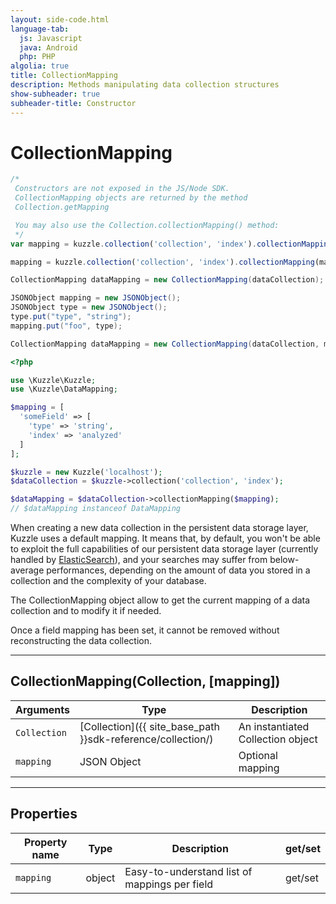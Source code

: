 ```yaml
---
layout: side-code.html
language-tab:
  js: Javascript
  java: Android
  php: PHP
algolia: true
title: CollectionMapping
description: Methods manipulating data collection structures
show-subheader: true
subheader-title: Constructor
---
```


# CollectionMapping

```js
/*
 Constructors are not exposed in the JS/Node SDK.
 CollectionMapping objects are returned by the method
 Collection.getMapping

 You may also use the Collection.collectionMapping() method:
 */
var mapping = kuzzle.collection('collection', 'index').collectionMapping();

mapping = kuzzle.collection('collection', 'index').collectionMapping(mapping);
```

```java
CollectionMapping dataMapping = new CollectionMapping(dataCollection);

JSONObject mapping = new JSONObject();
JSONObject type = new JSONObject();
type.put("type", "string");
mapping.put("foo", type);

CollectionMapping dataMapping = new CollectionMapping(dataCollection, mapping);
```

```php
<?php

use \Kuzzle\Kuzzle;
use \Kuzzle\DataMapping;

$mapping = [
  'someField' => [
    'type' => 'string',
    'index' => 'analyzed'
  ]
];

$kuzzle = new Kuzzle('localhost');
$dataCollection = $kuzzle->collection('collection', 'index');

$dataMapping = $dataCollection->collectionMapping($mapping);
// $dataMapping instanceof DataMapping
```

When creating a new data collection in the persistent data storage layer, Kuzzle uses a default mapping.
It means that, by default, you won't be able to exploit the full capabilities of our persistent data storage layer (currently handled by [ElasticSearch](https://www.elastic.co/products/elasticsearch)), and your searches may suffer from below-average performances, depending on the amount of data you stored in a collection and the complexity of your database.

The CollectionMapping object allow to get the current mapping of a data collection and to modify it if needed.

<aside class="notice">
Once a field mapping has been set, it cannot be removed without reconstructing the data collection.
</aside>

---

## CollectionMapping(Collection, [mapping])

| Arguments | Type | Description |
|---------------|---------|----------------------------------------|
| `Collection` | [Collection]({{ site_base_path }}sdk-reference/collection/) | An instantiated Collection object |
| ``mapping`` | JSON Object | Optional mapping |

---

## Properties

| Property name | Type | Description | get/set |
|--------------|--------|-----------------------------------|---------|
| ``mapping`` | object | Easy-to-understand list of mappings per field | get/set |
